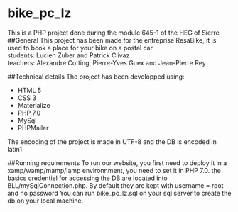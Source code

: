 # bike_pc_lz
This is a PHP project done during the module 645-1 of the HEG of Sierre
##General
This project has been made for the entreprise ResaBike, it is used to book a place
for your bike on a postal car.
<br>
students: Lucien Zuber and Patrick Clivaz
<br>
teachers: Alexandre Cotting, Pierre-Yves Guex and Jean-Pierre Rey

##Technical details
The project has been developped using:
- HTML 5
- CSS 3
- Materialize
- PHP 7.0
- MySql
- PHPMailer

The encoding of the project is made in UTF-8 and the DB is encoded in latin1

##Running requirements
To run our website, you first need to deploy it in a xamp/wamp/mamp/lamp environnment, you need to set it in PHP 7.0.
the basics credentiel for accessing the DB are located into
BLL/mySqlConnection.php. By default they are kept with username = root and no password
You can run bike_pc_lz.sql on your sql server to create the db on your local machine.
